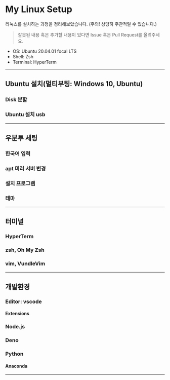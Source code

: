 # My Linux Setup

리눅스를 설치하는 과정을 정리해보았습니다. (주의! 상당히 주관적일 수 있습니다.)

>잘못된 내용 혹은 추가할 내용이 있다면 Issue 혹은 Pull Request를 올려주세요.

- OS: Ubuntu 20.04.01 focal LTS
- Shell: Zsh
- Terminal: HyperTerm

---

## Ubuntu 설치(멀티부팅: Windows 10, Ubuntu)

### Disk 분할

### Ubuntu 설치 usb

---

## 우분투 세팅

### 한국어 입력

### apt 미러 서버 변경

### 설치 프로그램

### 테마

---

## 터미널

### HyperTerm

### zsh, Oh My Zsh

### vim, VundleVim

---

## 개발환경

### Editor: vscode

#### Extensions

### Node.js

### Deno

### Python

#### Anaconda

---

